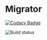 # Migrator

[![Codacy Badge](https://api.codacy.com/project/badge/Grade/799bca98727a49a2807b5a613440a19c)](https://www.codacy.com/app/schtr4jh/migrator?utm_source=github.com&utm_medium=referral&utm_content=pckg/migrator&utm_campaign=badger)

![Build status](https://github.com/pckg/migrator/workflows/Pckg%20Migrator%20CI/badge.svg)